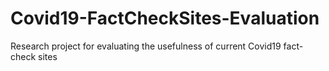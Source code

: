 # Covid19-FactCheckSites-Evaluation
Research project for evaluating the usefulness of current Covid19 fact-check sites
